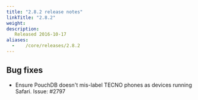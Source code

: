 ```yaml
---
title: "2.8.2 release notes"
linkTitle: "2.8.2"
weight:
description:
   Released 2016-10-17
aliases:
  -    /core/releases/2.8.2
---
```


## Bug fixes

- Ensure PouchDB doesn't mis-label TECNO phones as devices running Safari. Issue: #2797
